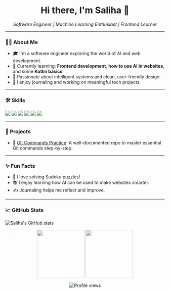 <h1 align="center">Hi there, I'm Saliha 👋</h1>

<p align="center">
  <em>Software Engineer | Machine Learning Enthusiast | Frontend Learner</em>
</p>

---

### 👩‍💻 About Me

- 🎓 I'm a software engineer exploring the world of AI and web development.
- 🌱 Currently learning: **Frontend development**, **how to use AI in websites**, and some **Kotlin basics**.
- 🧠 Passionate about intelligent systems and clean, user-friendly design.
- 📓 I enjoy journaling and working on meaningful tech projects.

---

### 🛠️ Skills

<p>
  <img src="https://img.shields.io/badge/Python-3776AB?style=flat&logo=python&logoColor=white" />
  <img src="https://img.shields.io/badge/Machine%20Learning-FF6F00?style=flat&logo=scikit-learn&logoColor=white" />
  <img src="https://img.shields.io/badge/HTML5-E34F26?style=flat&logo=html5&logoColor=white" />
  <img src="https://img.shields.io/badge/CSS3-1572B6?style=flat&logo=css3&logoColor=white" />
  <img src="https://img.shields.io/badge/JavaScript-F7DF1E?style=flat&logo=javascript&logoColor=black" />
  <img src="https://img.shields.io/badge/React-61DAFB?style=flat&logo=react&logoColor=black" />
</p>

---

### 📂 Projects

- 🔗 [Git Commands Practice](https://github.com/Saliha-1111/git-commands-practice): A well-documented repo to master essential Git commands step-by-step.

---

### ✨ Fun Facts

- 🧩 I love solving Sudoku puzzles!
- 📚 I enjoy learning how AI can be used to make websites smarter.
- ✍️ Journaling helps me reflect and improve.

---

### 📈 GitHub Stats
![Saliha's GitHub stats](https://github-readme-stats.vercel.app/api?username=Saliha-1111&show_icons=true&theme=radical)

<p align="center">
  <img src="https://github-readme-stats.vercel.app/api?username=Saliha-1111&show_icons=true&theme=tokyonight" height="150"/>
  <img src="https://github-readme-stats.vercel.app/api/top-langs/?username=Saliha-1111&layout=compact&theme=tokyonight" height="150"/>
</p>

<p align="center">
  <img src="https://komarev.com/ghpvc/?username=Saliha-1111&color=blue" alt="Profile views" />
</p>

